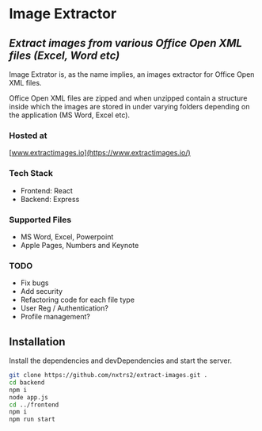# Image Extractor
## _Extract images from various Office Open XML files (Excel, Word etc)_

Image Extrator is, as the name implies, an images extractor for Office Open XML files. 

Office Open XML files are zipped and when unzipped contain a structure inside which the images are stored in under varying folders depending on the application (MS Word, Excel etc). 

### Hosted at
[www.extractimages.io](https://www.extractimages.io/)

### Tech Stack
- Frontend: React 
- Backend: Express

### Supported Files
- MS Word, Excel, Powerpoint
- Apple Pages, Numbers and Keynote

### TODO
- Fix bugs
- Add security
- Refactoring code for each file type
- User Reg / Authentication? 
- Profile management?

## Installation

Install the dependencies and devDependencies and start the server.

```sh
git clone https://github.com/nxtrs2/extract-images.git .
cd backend
npm i
node app.js
cd ../frontend
npm i
npm run start
```
